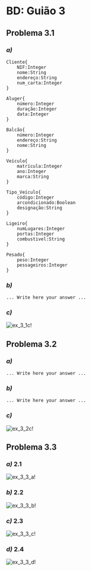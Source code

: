 # BD: Guião 3


## ​Problema 3.1
 
### *a)*

```
Cliente{
    NIF:Integer
    nome:String
    endereço:String
    num_carta:Integer
}

Aluger{
    número:Integer
    duração:Integer
    data:Integer
}

Balcão{
    número:Integer
    endereço:String
    nome:String
}

Veículo{
    matrícula:Integer
    ano:Integer
    marca:String
}

Tipo_Veículo{
    código:Integer
    arcondicionado:Boolean
    designação:String
}

Ligeiro{
    numLugares:Integer
    portas:Integer
    combustivel:String
}

Pesado{
    peso:Integer
    pessageiros:Integer
}
```


### *b)* 

```
... Write here your answer ...
```


### *c)* 

![ex_3_1c!](ex_3_1c.jpg "AnImage")


## ​Problema 3.2

### *a)*

```
... Write here your answer ...
```


### *b)* 

```
... Write here your answer ...
```


### *c)* 

![ex_3_2c!](ex_3_2c.jpg "AnImage")


## ​Problema 3.3


### *a)* 2.1

![ex_3_3_a!](ex_3_3a.jpg "AnImage")

### *b)* 2.2

![ex_3_3_b!](ex_3_3b.jpg "AnImage")

### *c)* 2.3

![ex_3_3_c!](ex_3_3c.jpg "AnImage")

### *d)* 2.4

![ex_3_3_d!](ex_3_3d.jpg "AnImage")